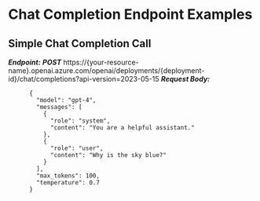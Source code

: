 # Chat Completion Endpoint Examples

## Simple Chat Completion Call
***Endpoint:***
***POST*** https://{your-resource-name}.openai.azure.com/openai/deployments/{deployment-id}/chat/completions?api-version=2023-05-15
***Request Body:***
```
      {
        "model": "gpt-4",
        "messages": [
          {
            "role": "system",
            "content": "You are a helpful assistant."
          },
          {
            "role": "user",
            "content": "Why is the sky blue?"
          }
        ],
        "max_tokens": 100,
        "temperature": 0.7
      }
```
